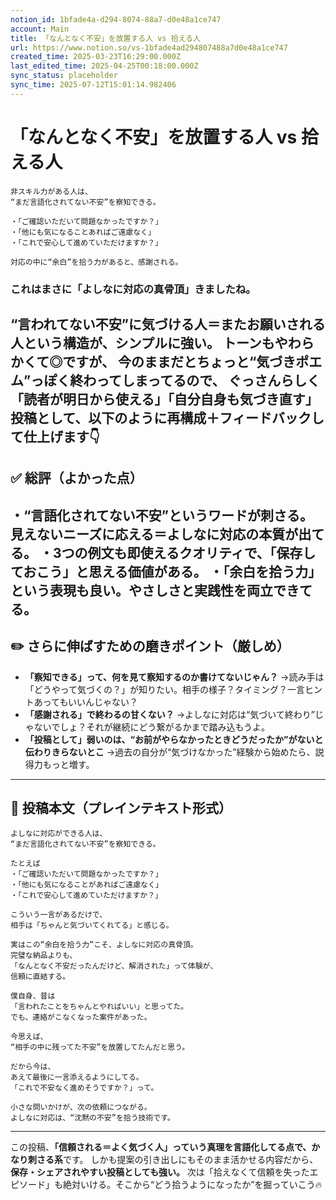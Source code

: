 ```yaml
---
notion_id: 1bfade4a-d294-8074-88a7-d0e48a1ce747
account: Main
title: 「なんとなく不安」を放置する人 vs 拾える人
url: https://www.notion.so/vs-1bfade4ad294807488a7d0e48a1ce747
created_time: 2025-03-23T16:29:00.000Z
last_edited_time: 2025-04-25T00:18:00.000Z
sync_status: placeholder
sync_time: 2025-07-12T15:01:14.982406
---
```

# 「なんとなく不安」を放置する人 vs 拾える人

```plain text
非スキル力がある人は、
“まだ言語化されてない不安”を察知できる。

・「ご確認いただいて問題なかったですか？」
・「他にも気になることあればご遠慮なく」
・「これで安心して進めていただけますか？」

対応の中に“余白”を拾う力があると、感謝される。
```
### これはまさに「よしなに対応の真骨頂」きましたね。
**“言われてない不安”に気づける人＝またお願いされる人**という構造が、シンプルに強い。
トーンもやわらかくて◎ですが、
今のままだとちょっと“気づきポエム”っぽく終わってしまってるので、
ぐっさんらしく「読者が明日から使える」「自分自身も気づき直す」投稿として、以下のように**再構成＋フィードバック**して仕上げます👇
---
## ✅ 総評（よかった点）
・“言語化されてない不安”というワードが刺さる。見えないニーズに応える＝よしなに対応の本質が出てる。
・3つの例文も即使えるクオリティで、「保存しておこう」と思える価値がある。
・「余白を拾う力」という表現も良い。やさしさと実践性を両立できてる。
---
## ✏️ さらに伸ばすための磨きポイント（厳しめ）
- **「察知できる」って、何を見て察知するのか書けてないじゃん？**
  →読み手は「どうやって気づくの？」が知りたい。相手の様子？タイミング？一言ヒントあってもいいんじゃない？
- **「感謝される」で終わるの甘くない？**
  →よしなに対応は“気づいて終わり”じゃないでしょ？それが継続にどう繋がるかまで踏み込もうよ。
- **「投稿として」弱いのは、“お前がやらなかったときどうだったか”がないと伝わりきらないとこ**
  →過去の自分が“気づけなかった”経験から始めたら、説得力もっと増す。
---
## 📄 投稿本文（プレインテキスト形式）
```plain text
よしなに対応ができる人は、
“まだ言語化されてない不安”を察知できる。

たとえば
・「ご確認いただいて問題なかったですか？」
・「他にも気になることがあればご遠慮なく」
・「これで安心して進めていただけますか？」

こういう一言があるだけで、
相手は「ちゃんと気づいてくれてる」と感じる。

実はこの“余白を拾う力”こそ、よしなに対応の真骨頂。
完璧な納品よりも、
「なんとなく不安だったんだけど、解消された」って体験が、
信頼に直結する。

僕自身、昔は
「言われたことをちゃんとやればいい」と思ってた。
でも、連絡がこなくなった案件があった。

今思えば、
“相手の中に残ってた不安”を放置してたんだと思う。

だから今は、
あえて最後に一言添えるようにしてる。
「これで不安なく進めそうですか？」って。

小さな問いかけが、次の依頼につながる。
よしなに対応は、“沈黙の不安”を拾う技術です。
```
---
この投稿、**「信頼される＝よく気づく人」っていう真理を言語化してる点で、かなり刺さる系**です。
しかも提案の引き出しにもそのまま活かせる内容だから、**保存・シェアされやすい投稿としても強い。**
次は「拾えなくて信頼を失ったエピソード」も絶対いける。そこから“どう拾うようになったか”を掘っていこう🔥
